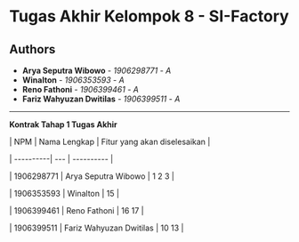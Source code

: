 # Tugas Akhir Kelompok 8 - SI-Factory
## Authors
* **Arya Seputra Wibowo** - *1906298771* - *A*
* **Winalton** - *1906353593* - *A*
* **Reno Fathoni** - *1906399461* - *A*
* **Fariz Wahyuzan Dwitilas** - *1906399511* - *A*

---

****Kontrak Tahap 1 Tugas Akhir****

| NPM | Nama Lengkap | Fitur yang akan diselesaikan  |

| ----------| --- | ---------- |

| 1906298771 | Arya Seputra Wibowo | 1 2 3 |

| 1906353593 | Winalton | 15 |

| 1906399461 | Reno Fathoni | 16 17 |

| 1906399511 | Fariz Wahyuzan Dwitilas | 10 13 |